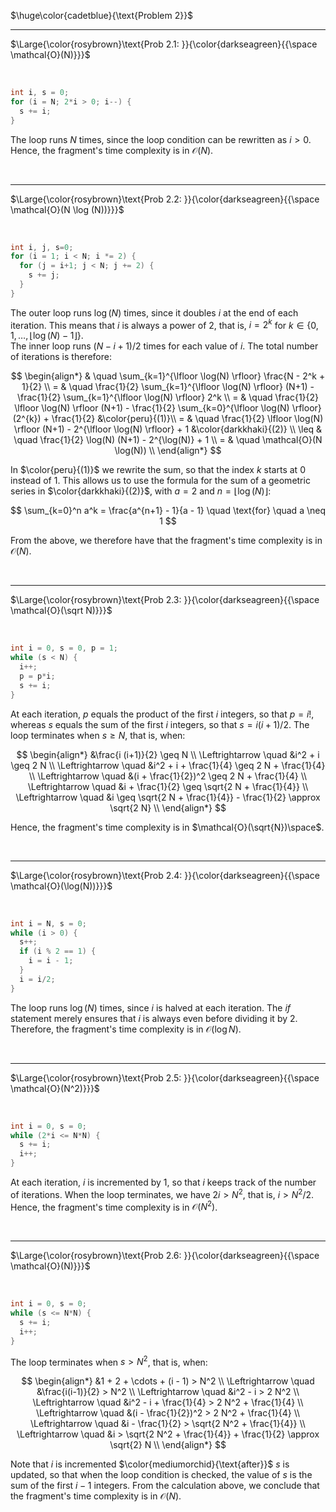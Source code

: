 $\huge\color{cadetblue}{\text{Problem 2}}$

----------------------

$\Large{\color{rosybrown}\text{Prob 2.1: }}{\color{darkseagreen}{{\space \mathcal{O}(N)}}}$  

<br/>

```c
int i, s = 0;
for (i = N; 2*i > 0; i--) {
  s += i;
}
```

The loop runs $N$ times, since the loop condition can be rewritten as $i > 0$. Hence, the fragment's time complexity is in $\mathcal{O}(N)$.

<br/>

----------------------

$\Large{\color{rosybrown}\text{Prob 2.2: }}{\color{darkseagreen}{{\space \mathcal{O}(N \log (N))}}}$  

<br/>


```c
int i, j, s=0;
for (i = 1; i < N; i *= 2) {
  for (j = i+1; j < N; j += 2) {
    s += j;
  }
}
```

The outer loop runs $\log(N)$ times, since it doubles $i$ at the end of each iteration. This means that $i$ is always a power of $2$, that is, $i = 2^k$ for $k \in \lbrace 0, 1, \ldots, \lfloor \log(N) - 1 \rfloor \rbrace$.  
The inner loop runs $(N - i + 1)/2$ times for each value of $i$. The total number of iterations is therefore:

$$
\begin{align*}
  & \quad \sum_{k=1}^{\lfloor \log(N) \rfloor} \frac{N - 2^k + 1}{2} \\
= & \quad \frac{1}{2} \sum_{k=1}^{\lfloor \log(N) \rfloor} (N+1) - \frac{1}{2} \sum_{k=1}^{\lfloor \log(N) \rfloor} 2^k \\
= & \quad \frac{1}{2} \lfloor \log(N) \rfloor (N+1) - \frac{1}{2} \sum_{k=0}^{\lfloor \log(N) \rfloor} (2^{k}) + \frac{1}{2} &\color{peru}{(1)}\\
= & \quad \frac{1}{2} \lfloor \log(N) \rfloor (N+1) - 2^{\lfloor \log(N) \rfloor} + 1 &\color{darkkhaki}{(2)} \\
\leq & \quad \frac{1}{2} \log(N) (N+1) - 2^{\log(N)} + 1 \\
= & \quad \mathcal{O}(N \log(N)) \\
\end{align*}
$$

In $\color{peru}{(1)}$ we rewrite the sum, so that the index $k$ starts at $0$ instead of $1$. This allows us to use the formula for the sum of a geometric series in $\color{darkkhaki}{(2)}$, with $a = 2$ and $n = \lfloor \log(N) \rfloor$:

$$
\sum_{k=0}^n a^k = \frac{a^{n+1} - 1}{a - 1} \quad \text{for} \quad a \neq 1
$$

From the above, we therefore have that the fragment's time complexity is in $\mathcal{O}(N)$.

<br/>

----------------------

$\Large{\color{rosybrown}\text{Prob 2.3: }}{\color{darkseagreen}{{\space \mathcal{O}(\sqrt N)}}}$  

<br/>

```c
int i = 0, s = 0, p = 1;
while (s < N) {
  i++;
  p = p*i;
  s += i;
}
```

At each iteration, $p$ equals the product of the first $i$ integers, so that $p = i!$, whereas $s$ equals the sum of the first $i$ integers, so that $s = i(i+1)/2$. The loop terminates when $s \geq N$, that is, when:

$$
\begin{align*}
&\frac{i (i+1)}{2} \geq N \\
\Leftrightarrow \quad &i^2 + i \geq 2 N \\
\Leftrightarrow \quad &i^2 + i + \frac{1}{4} \geq 2 N + \frac{1}{4} \\
\Leftrightarrow \quad &(i + \frac{1}{2})^2 \geq 2 N + \frac{1}{4} \\
\Leftrightarrow \quad &i + \frac{1}{2} \geq \sqrt{2 N + \frac{1}{4}} \\
\Leftrightarrow \quad &i \geq \sqrt{2 N + \frac{1}{4}} - \frac{1}{2} \approx \sqrt{2 N} \\
\end{align*}
$$

Hence, the fragment's time complexity is in $\mathcal{O}(\sqrt{N})\space$.  

<br/>

----------------------

$\Large{\color{rosybrown}\text{Prob 2.4: }}{\color{darkseagreen}{{\space \mathcal{O}(\log(N))}}}$  

<br/>

```c
int i = N, s = 0;
while (i > 0) {
  s++;
  if (i % 2 == 1) {
    i = i - 1;
  }
  i = i/2;
}
```

The loop runs $\log(N)$ times, since $i$ is halved at each iteration. The *if* statement merely ensures that $i$ is always even before dividing it by $2$. Therefore, the fragment's time complexity is in $\mathcal{O}(\log N)$.

<br/>

----------------------

$\Large{\color{rosybrown}\text{Prob 2.5: }}{\color{darkseagreen}{{\space \mathcal{O}(N^2)}}}$  

<br/>

```c
int i = 0, s = 0;
while (2*i <= N*N) {
  s += i;
  i++;
}
```

At each iteration, $i$ is incremented by $1$, so that $i$ keeps track of the number of iterations. When the loop terminates, we have $2i > N^2$, that is, $i > N^2/2$. Hence, the fragment's time complexity is in $\mathcal{O}(N^2)$.

<br/>

----------------------

$\Large{\color{rosybrown}\text{Prob 2.6: }}{\color{darkseagreen}{{\space \mathcal{O}(N)}}}$  

<br/>

```c
int i = 0, s = 0;
while (s <= N*N) {
  s += i;
  i++;
}
```

The loop terminates when $s > N^2$, that is, when:

$$
\begin{align*}
&1 + 2 + \cdots + (i - 1) > N^2 \\
\Leftrightarrow \quad &\frac{i(i-1)}{2} > N^2 \\
\Leftrightarrow \quad &i^2 - i > 2 N^2 \\
\Leftrightarrow \quad &i^2 - i + \frac{1}{4} > 2 N^2 + \frac{1}{4} \\
\Leftrightarrow \quad &(i - \frac{1}{2})^2 > 2 N^2 + \frac{1}{4} \\
\Leftrightarrow \quad &i - \frac{1}{2} > \sqrt{2 N^2 + \frac{1}{4}} \\
\Leftrightarrow \quad &i > \sqrt{2 N^2 + \frac{1}{4}} + \frac{1}{2} \approx \sqrt{2} N \\
\end{align*}
$$

Note that $i$ is incremented $\color{mediumorchid}{\text{after}}$ $s$ is updated, so that when the loop condition is checked, the value of $s$ is the sum of the first $i - 1$ integers. From the calculation above, we conclude that the fragment's time complexity is in $\mathcal{O}(N)$.

<br/>